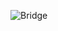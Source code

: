 
![Bridge](https://github.com/muarshad01/Python-Design-Patterns/blob/main/Structural_Design_Patterns/Bridge/images/bridge.png)
